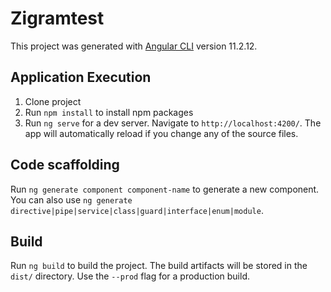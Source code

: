 # Zigramtest

This project was generated with [Angular CLI](https://github.com/angular/angular-cli) version 11.2.12.

## Application Execution

1. Clone project
2. Run `npm install` to install npm packages 
3. Run `ng serve` for a dev server. Navigate to `http://localhost:4200/`. The app will automatically reload if you change any of the source files.

## Code scaffolding

Run `ng generate component component-name` to generate a new component. You can also use `ng generate directive|pipe|service|class|guard|interface|enum|module`.

## Build

Run `ng build` to build the project. The build artifacts will be stored in the `dist/` directory. Use the `--prod` flag for a production build.

